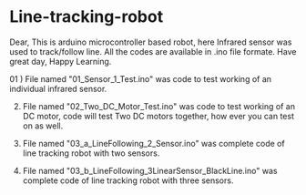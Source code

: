 # Line-tracking-robot
Dear,
This is arduino microcontroller based robot, here Infrared sensor was used to track/follow line. All the codes are available in .ino file formate. 
Have great day, 
Happy Learning.


01 ) File named "01_Sensor_1_Test.ino" was code to test working of an individual infrared sensor.

02) File named "02_Two_DC_Motor_Test.ino" was code to test working of an DC motor, code will test Two DC motors together, how ever you can test on as well.

03) File named "03_a_LineFollowing_2_Sensor.ino" was complete code of line tracking robot with two sensors.

04) File named "03_b_LineFollowing_3LinearSensor_BlackLine.ino" was complete code of line tracking robot with three sensors.
